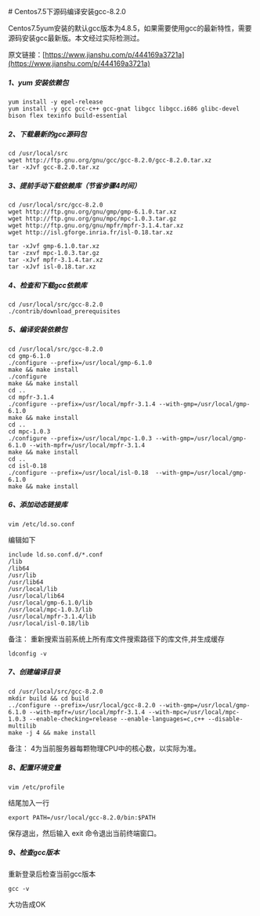 ﻿﻿# Centos7.5下源码编译安装gcc-8.2.0Centos7.5yum安装的默认gcc版本为4.8.5，如果需要使用gcc的最新特性，需要源码安装gcc最新版。本文经过实际检测过。原文链接：[https://www.jianshu.com/p/444169a3721a](https://www.jianshu.com/p/444169a3721a)##### 1、yum 安装依赖包```yum install -y epel-releaseyum install -y gcc gcc-c++ gcc-gnat libgcc libgcc.i686 glibc-devel bison flex texinfo build-essential ```##### 2、下载最新的gcc源码包```cd /usr/local/srcwget http://ftp.gnu.org/gnu/gcc/gcc-8.2.0/gcc-8.2.0.tar.xztar -xJvf gcc-8.2.0.tar.xz```##### 3、提前手动下载依赖库（节省步骤4时间）```cd /usr/local/src/gcc-8.2.0wget http://ftp.gnu.org/gnu/gmp/gmp-6.1.0.tar.xzwget http://ftp.gnu.org/gnu/mpc/mpc-1.0.3.tar.gzwget http://ftp.gnu.org/gnu/mpfr/mpfr-3.1.4.tar.xzwget http://isl.gforge.inria.fr/isl-0.18.tar.xztar -xJvf gmp-6.1.0.tar.xztar -zxvf mpc-1.0.3.tar.gztar -xJvf mpfr-3.1.4.tar.xztar -xJvf isl-0.18.tar.xz```##### 4、检查和下载gcc依赖库```cd /usr/local/src/gcc-8.2.0./contrib/download_prerequisites```##### 5、编译安装依赖包```cd /usr/local/src/gcc-8.2.0cd gmp-6.1.0./configure --prefix=/usr/local/gmp-6.1.0make && make install./configuremake && make installcd ..cd mpfr-3.1.4./configure --prefix=/usr/local/mpfr-3.1.4 --with-gmp=/usr/local/gmp-6.1.0make && make installcd ..cd mpc-1.0.3./configure --prefix=/usr/local/mpc-1.0.3 --with-gmp=/usr/local/gmp-6.1.0 --with-mpfr=/usr/local/mpfr-3.1.4make && make installcd ..cd isl-0.18./configure --prefix=/usr/local/isl-0.18  --with-gmp=/usr/local/gmp-6.1.0make && make install```##### 6、添加动态链接库```vim /etc/ld.so.conf```编辑如下```include ld.so.conf.d/*.conf/lib/lib64/usr/lib/usr/lib64/usr/local/lib/usr/local/lib64/usr/local/gmp-6.1.0/lib/usr/local/mpc-1.0.3/lib/usr/local/mpfr-3.1.4/lib/usr/local/isl-0.18/lib```备注： 重新搜索当前系统上所有库文件搜索路径下的库文件,并生成缓存```ldconfig -v ```##### 7、创建编译目录```cd /usr/local/src/gcc-8.2.0mkdir build && cd build../configure --prefix=/usr/local/gcc-8.2.0 --with-gmp=/usr/local/gmp-6.1.0 --with-mpfr=/usr/local/mpfr-3.1.4 --with-mpc=/usr/local/mpc-1.0.3 --enable-checking=release --enable-languages=c,c++ --disable-multilibmake -j 4 && make install```备注： 4为当前服务器每颗物理CPU中的核心数，以实际为准。##### 8、配置环境变量```vim /etc/profile```结尾加入一行```export PATH=/usr/local/gcc-8.2.0/bin:$PATH```保存退出，然后输入 exit 命令退出当前终端窗口。##### 9、检查gcc版本重新登录后检查当前gcc版本```gcc -v```大功告成OK
